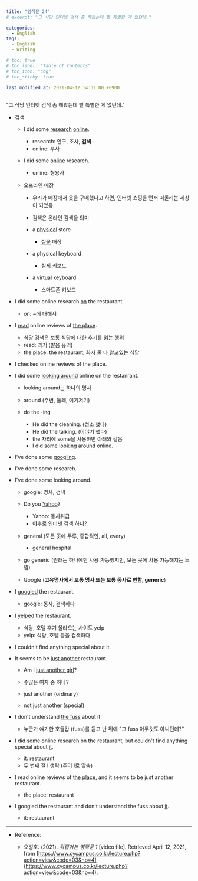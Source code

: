 ```yaml
---
title: "영작문_24"
# excerpt: "그 식당 인터넷 검색 좀 해봤는데 별 특별한 게 없던데."

categories:
  - English
tags:
  - English
  - Writing

# toc: true 
# toc_label: "Table of Contents" 
# toc_icon: "cog"
# toc_sticky: true 

last_modified_at: 2021-04-12 14:32:00 +0900
---
```


"그 식당 인터넷 검색 좀 해봤는데 별 특별한 게 없던데."

* 검색
    * I did some <u>research</u> <u>online</u>.
        * research: 연구, 조사, **검색**
        * online: 부사
    * I did some <u>online</u> research.
        * online: 형용사

    * 오프라인 매장
        * 우리가 매장에서 옷을 구매했다고 하면, 인터넷 쇼핑을 먼저 떠올리는 세상이 되었음
        * 검색은 온라인 검색을 의미

        * a <u>physical</u> store
            * <u>실물</u> 매장

        * a physical keyboard
            * 실제 키보드
        * a virtual keyboard
            * 스마트폰 키보드

* I did some online research <u>on</u> the restaurant.
    * on: ~에 대해서

* I <u>read</u> online reviews of <u>the place</u>.
    * 식당 검색은 보통 식당에 대한 후기를 읽는 행위
    * read: 과거 (발음 유의)
    * the place: the restaurant, 화자 둘 다 알고있는 식당
* I checked online reviews of the place.

* I did some <u>looking around</u> online on the restanrant.
    * looking around는 하나의 명사
    * around (주변, 둘레, 여기저기)

    * do the -ing
        * He did the cleaning. (청소 했다)
        * He did the talking. (이야기 했다)
        * the 자리에 some을 사용하면 아래와 같음
        * I did <u>some</u> <u>looking around</u> online.

* I've done some <u>googling</u>.
* I've done some research.
* I've done some looking around.
    * google: 명사, 검색
    * Do you <u>Yahoo</u>?
        * Yahoo: 동사취급
        * 야후로 인터넷 검색 하니?

    * general (모든 곳에 두루, 종합적인, all, every)
        * general hospital
    * go generic (원래는 하나에만 사용 가능했지만, 모든 곳에 사용 가능해지는 느낌)

    * Google (**고유명사에서 보통 명사 또는 보통 동사로 변함, generic**)

* I <u>googled</u> the restaurant.
    * google: 동사, 검색하다
* I <u>yelped</u> the restaurant.
    * 식당, 호텔 후기 올라오는 사이트 yelp
    * yelp: 식당, 호텔 등을 검색하다

* I couldn't find anything special about it.

* It seems to be <u>just another</u> restaurant.
    * Am I <u>just another girl</u>?
    * 수많은 여자 중 하나?

    * just another (ordinary)
    * not just another (special)
    
* I don't understand <u>the fuss</u> about it
    * 누군가 얘기한 호들갑 (fuss)를 듣고 난 뒤에 "그 fuss 아무것도 아니던데?"
    
* I did some online research on the restaurant, but couldn't find anything special about <u>it</u>.
    * it: restaurant
    * 두 번째 절 I 생략 (주어 I로 맞춤)

* I read online reviews of <u>the place</u>, and it seems to be just another restaurant.
    * the place: restaurant

* I googled the restaurant and don't understand the fuss about <u>it</u>.
    * it: restaurant

*** 

* Reference: 

    * 오성호. (2021). *뒤집어본 영작문 1* [video file]. Retrieved April 12, 2021, from [https://www.cycampus.co.kr/lecture.php?action=view&code=03&no=4](https://www.cycampus.co.kr/lecture.php?action=view&code=03&no=4).
